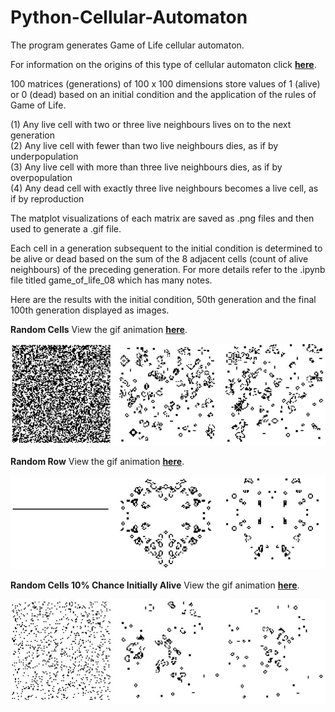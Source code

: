 # Python-Cellular-Automaton

The program generates Game of Life cellular automaton.

For information on the origins of this type of cellular automaton click **[here](https://en.wikipedia.org/wiki/Conway%27s_Game_of_Life)**.

100 matrices (generations) of 100 x 100 dimensions store values of 1 (alive) or 0 (dead) based on an initial condition and the application of the rules of Game of Life. 

(1) Any live cell with two or three live neighbours lives on to the next generation\
(2) Any live cell with fewer than two live neighbours dies, as if by underpopulation\
(3) Any live cell with more than three live neighbours dies, as if by overpopulation\
(4) Any dead cell with exactly three live neighbours becomes a live cell, as if by reproduction

The matplot visualizations of each matrix are saved as .png files and then used to generate a .gif file.

Each cell in a generation subsequent to the initial condition is determined to be alive or dead based on the sum of the 8 adjacent cells (count of alive neighbours) of the preceding generation. For more details refer to the .ipynb file titled game_of_life_08 which has many notes. 

Here are the results with the initial condition, 50th generation and the final 100th generation displayed as images. 

**Random Cells** View the gif animation **[here](https://github.com/aaronmkwong/Python-Cellular-Automaton/blob/main/GIFs/game_of_life_01.gif)**.

![alt text](https://github.com/aaronmkwong/Python-Cellular-Automaton/blob/main/Images/Test01_RandomCells.JPG)

**Random Row** View the gif animation **[here](https://github.com/aaronmkwong/Python-Cellular-Automaton/blob/main/GIFs/game_of_life_02.gif)**.

![alt text](https://github.com/aaronmkwong/Python-Cellular-Automaton/blob/main/Images/Test02_RandomRow.JPG)

**Random Cells 10% Chance Initially Alive** View the gif animation **[here](https://github.com/aaronmkwong/Python-Cellular-Automaton/blob/main/GIFs/game_of_life_03.gif)**.

![alt text](https://github.com/aaronmkwong/Python-Cellular-Automaton/blob/main/Images/Test03_RandomCells10.JPG)
